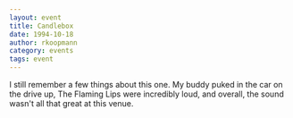 ```yaml
---
layout: event
title: Candlebox
date: 1994-10-18
author: rkoopmann
category: events
tags: event
---
```


I still remember a few things about this one. My buddy puked in the car on the drive up, The Flaming Lips were incredibly loud, and overall, the sound wasn't all that great at this venue.
